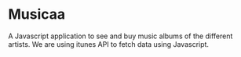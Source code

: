 # Musicaa
A Javascript application to see and buy music albums of the different artists.
We are using itunes API to fetch data using Javascript.
